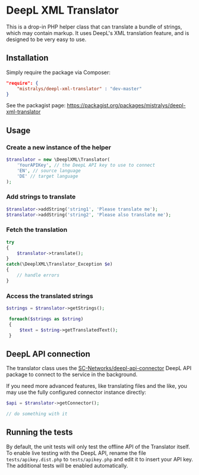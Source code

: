 # DeepL XML Translator

This is a drop-in PHP helper class that can translate a bundle of strings,
which may contain markup. It uses DeepL's XML translation feature, and
is designed to be very easy to use.

## Installation

Simply require the package via Composer:

```json
"require": {
    "mistralys/deepl-xml-translator" : "dev-master"
}
```

See the packagist page: https://packagist.org/packages/mistralys/deepl-xml-translator

## Usage

### Create a new instance of the helper

```php
$translator = new \DeeplXML\Translator(
    'YourAPIKey', // the DeepL API key to use to connect
    'EN', // source language
    'DE' // target language
); 
```

### Add strings to translate

```php
$translator->addString('string1', 'Please translate me');
$translator->addString('string2', 'Please also translate me');
```

### Fetch the translation

```php
try
{
    $translator->translate();
}
catch(\DeeplXML\Translator_Exception $e)
{
    // handle errors
}    
```

### Access the translated strings

```php
$strings = $translator->getStrings();

 foreach($strings as $string)
 {
     $text = $string->getTranslatedText();
 }
```

## DeepL API connection

The translator class uses the [SC-Networks/deepl-api-connector](https://github.com/SC-Networks/deepl-api-connector) DeepL API package to connect to the service in the background.

If you need more advanced features, like translating files and the like, you may use the fully configured connector instance directly:

```php
$api = $translator->getConnector();

// do something with it
```

## Running the tests

By default, the unit tests will only test the offline API of the Translator itself. To enable live testing with the DeepL API, rename the file `tests/apikey.dist.php` to `tests/apikey.php` and edit it to insert your API key. The additional tests will be enabled automatically.